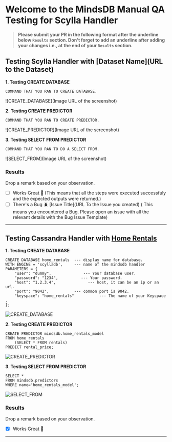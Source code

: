 # Welcome to the MindsDB Manual QA Testing for Scylla Handler

> **Please submit your PR in the following format after the underline below `Results` section. Don't forget to add an underline after adding your changes i.e., at the end of your `Results` section.**

## Testing Scylla Handler with [Dataset Name](URL to the Dataset)

**1. Testing CREATE DATABASE**

```
COMMAND THAT YOU RAN TO CREATE DATABASE.
```

![CREATE_DATABASE](Image URL of the screenshot)

**2. Testing CREATE PREDICTOR**

```
COMMAND THAT YOU RAN TO CREATE PREDICTOR.
```

![CREATE_PREDICTOR](Image URL of the screenshot)

**3. Testing SELECT FROM PREDICTOR**

```
COMMAND THAT YOU RAN TO DO A SELECT FROM.
```

![SELECT_FROM](Image URL of the screenshot)

### Results

Drop a remark based on your observation.
- [ ] Works Great 💚 (This means that all the steps were executed successfuly and the expected outputs were returned.)
- [ ] There's a Bug 🪲 [Issue Title](URL To the Issue you created) ( This means you encountered a Bug. Please open an issue with all the relevant details with the Bug Issue Template)

---

## Testing Cassandra Handler with [Home Rentals](https://s3.eu-west-2.amazonaws.com/mindsdb-example-data/home_rentals.csv)

**1. Testing CREATE DATABASE**

```
CREATE DATABASE home_rentals  --- display name for database. 
WITH ENGINE = 'scylladb',     --- name of the mindsdb handler 
PARAMETERS = {
    "user": "dummy",              --- Your database user.
    "password": "1234",          --- Your password.
    "host": "1.2.3.4",              --- host, it can be an ip or an url. 
    "port": "9042",           --- common port is 9042.
    "keyspace": "home_rentals"           --- The name of your Keyspace .
};
```

![CREATE_DATABASE](https://i.ibb.co/M6JV5S3/gnome-shell-screenshot-1oi3tm.png)

**2. Testing CREATE PREDICTOR**

```
CREATE PREDICTOR mindsdb.home_rentals_model
FROM home_rentals 
    (SELECT * FROM rentals)
PREDICT rental_price;
```

![CREATE_PREDICTOR](https://i.ibb.co/km17kFb/gnome-shell-screenshot-clefkk.png)

**3. Testing SELECT FROM PREDICTOR**

```
SELECT *
FROM mindsdb.predictors
WHERE name='home_rentals_model';
```

![SELECT_FROM](https://i.ibb.co/j86c8Mm/gnome-shell-screenshot-4626cp.png)

### Results

Drop a remark based on your observation.
- [x] Works Great 💚

---
